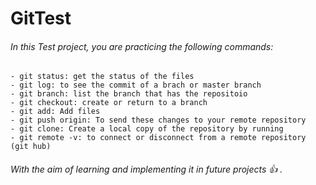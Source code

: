 # GitTest

###### In this Test project, you are practicing the following commands:

```
- git status: get the status of the files
- git log: to see the commit of a brach or master branch
- git branch: list the branch that has the repositoio
- git checkout: create or return to a branch
- git add: Add files
- git push origin: To send these changes to your remote repository
- git clone: Create a local copy of the repository by running
- git remote -v: to connect or disconnect from a remote repository (git hub)
```

###### With the aim of learning and implementing it in future projects :+1: .
